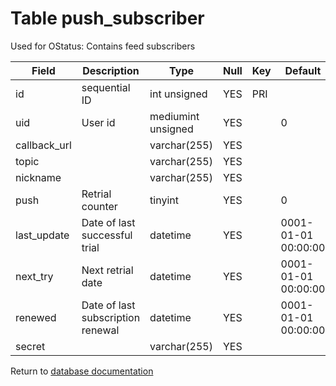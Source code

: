 Table push_subscriber
===========
Used for OStatus: Contains feed subscribers

| Field | Description | Type | Null | Key | Default | Extra |
| ----- | ----------- | ---- | ---- | --- | ------- | ----- |
| id | sequential ID | int unsigned | YES | PRI |  | auto_increment |    
| uid | User id | mediumint unsigned | YES |  | 0 |  |    
| callback_url |  | varchar(255) | YES |  |  |  |    
| topic |  | varchar(255) | YES |  |  |  |    
| nickname |  | varchar(255) | YES |  |  |  |    
| push | Retrial counter | tinyint | YES |  | 0 |  |    
| last_update | Date of last successful trial | datetime | YES |  | 0001-01-01 00:00:00 |  |    
| next_try | Next retrial date | datetime | YES |  | 0001-01-01 00:00:00 |  |    
| renewed | Date of last subscription renewal | datetime | YES |  | 0001-01-01 00:00:00 |  |    
| secret |  | varchar(255) | YES |  |  |  |    

Return to [database documentation](help/database)
